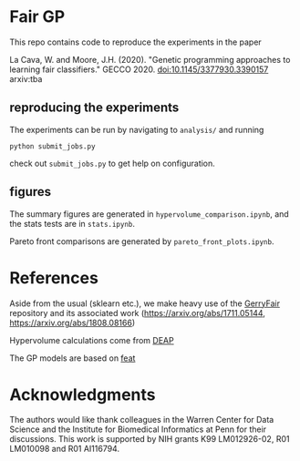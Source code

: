 # Fair GP

This repo contains code to reproduce the experiments in the paper

La Cava, W. and Moore, J.H. (2020). 
"Genetic programming approaches to learning fair classifiers."
GECCO 2020.
[doi:10.1145/3377930.3390157](https://doi.org/10.1145/3377930.3390157)
arxiv:tba


## reproducing the experiments

The experiments can be run by navigating to `analysis/` and running

```
python submit_jobs.py
```

check out `submit_jobs.py` to get help on configuration.

## figures

The summary figures are generated in `hypervolume_comparison.ipynb`, and 
the stats tests are in `stats.ipynb`. 

Pareto front comparisons are generated by `pareto_front_plots.ipynb`. 

# References

Aside from the usual (sklearn etc.), we make heavy use of the 
[GerryFair](https://github.com/algowatchpenn/GerryFair)
repository and its associated work (https://arxiv.org/abs/1711.05144, 
https://arxiv.org/abs/1808.08166)

Hypervolume calculations come from [DEAP](https://github.com/DEAP/deap)

The GP models are based on [feat](https://github.com/lacava/feat)

# Acknowledgments

The authors would like thank colleagues in the Warren Center for Data
Science and the Institute for Biomedical Informatics at Penn
for their discussions. 
This work is supported by NIH grants K99 LM012926-02, R01 LM010098
and R01 AI116794.


